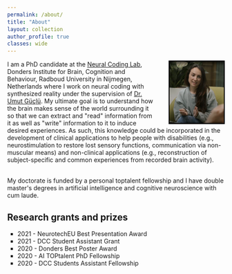 ```yaml
---
permalink: /about/
title: "About"
layout: collection
author_profile: true
classes: wide
---
```


<img style="float: right; width: 25%; border: 2px solid #000; margin-left: 35px;, margin-top: 30px;" src="/assets/images/profile.png">

<p id=about> I am a PhD candidate at the <a href="https://neuralcoding.nl/">Neural Coding Lab</a>, Donders Institute for Brain, Cognition and Behaviour, Radboud University in Nijmegen, Netherlands where I work on neural coding with synthesized reality under the supervision of <a href="https://www.ru.nl/en/people/guclu-u">Dr. Umut Güçlü</a>. My ultimate goal is to understand how the brain makes sense of the world surrounding it so that we can extract and "read" information from it as well as "write" information to it to induce desired experiences. As such, this knowledge could be incorporated in the development of clinical applications to help people with disabilities (e.g., neurostimulation to restore lost sensory functions, communication via non-muscular means) and non-clinical applications (e.g., reconstruction of subject-specific and common experiences from recorded brain activity).
<br><br>

My doctorate is funded by a personal toptalent fellowship and I have double master's degrees in artificial intelligence and cognitive neuroscience with cum laude. </p>


<p>
<h2>Research grants and prizes</h2>
<ul>
  <li style="list-style-type: square">2021 - NeurotechEU Best Presentation Award</li>
  <li style="list-style-type: square">2021 - DCC Student Assistant Grant</li>
  <li style="list-style-type: square">2020 - Donders Best Poster Award</li>
  <li style="list-style-type: square">2020 - AI TOPtalent PhD Fellowship</li>
  <li style="list-style-type: square">2020 - DCC Students Assistant Fellowship</li>
</ul>
</p>
